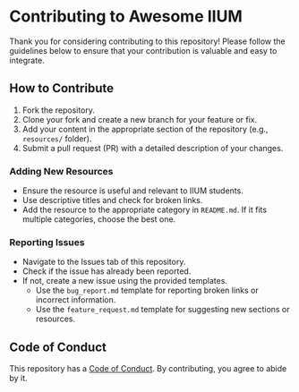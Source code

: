 # Contributing to Awesome IIUM

Thank you for considering contributing to this repository! Please follow the guidelines below to ensure that your contribution is valuable and easy to integrate.

## How to Contribute

1. Fork the repository.
2. Clone your fork and create a new branch for your feature or fix.
3. Add your content in the appropriate section of the repository (e.g., `resources/` folder).
4. Submit a pull request (PR) with a detailed description of your changes.

### Adding New Resources

- Ensure the resource is useful and relevant to IIUM students.
- Use descriptive titles and check for broken links.
- Add the resource to the appropriate category in `README.md`. If it fits multiple categories, choose the best one.

### Reporting Issues

- Navigate to the Issues tab of this repository.
- Check if the issue has already been reported.
- If not, create a new issue using the provided templates.
  - Use the `bug_report.md` template for reporting broken links or incorrect information.
  - Use the `feature_request.md` template for suggesting new sections or resources.

## Code of Conduct

This repository has a [Code of Conduct](CODE_OF_CONDUCT.md). By contributing, you agree to abide by it.

